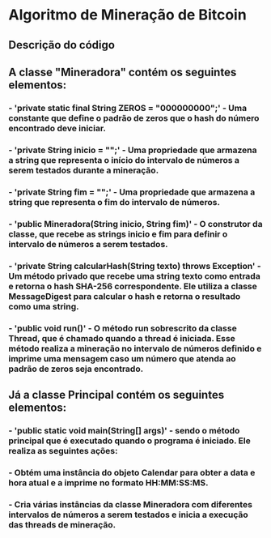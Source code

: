 # Algoritmo de Mineração de Bitcoin
## Descrição do código
## A classe "Mineradora" contém os seguintes elementos:

### - 'private static final String ZEROS = "000000000";' - Uma constante que define o padrão de zeros que o hash do número encontrado deve iniciar.
### - 'private String inicio = "";' - Uma propriedade que armazena a string que representa o início do intervalo de números a serem testados durante a mineração.
### - 'private String fim = "";' - Uma propriedade que armazena a string que representa o fim do intervalo de números.
### - 'public Mineradora(String inicio, String fim)' - O construtor da classe, que recebe as strings inicio e fim para definir o intervalo de números a serem testados.
### - 'private String calcularHash(String texto) throws Exception' - Um método privado que recebe uma string texto como entrada e retorna o hash SHA-256 correspondente. Ele utiliza a classe MessageDigest para calcular o hash e retorna o resultado como uma string.
### - 'public void run()' - O método run sobrescrito da classe Thread, que é chamado quando a thread é iniciada. Esse método realiza a mineração no intervalo de números definido e imprime uma mensagem caso um número que atenda ao padrão de zeros seja encontrado.

## Já a classe Principal contém os seguintes elementos:

### - 'public static void main(String[] args)' - sendo o método principal que é executado quando o programa é iniciado. Ele realiza as seguintes ações:
### - Obtém uma instância do objeto Calendar para obter a data e hora atual e a imprime no formato HH:MM:SS:MS.
### - Cria várias instâncias da classe Mineradora com diferentes intervalos de números a serem testados e inicia a execução das threads de mineração.
